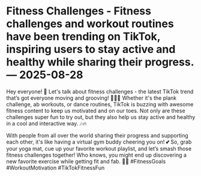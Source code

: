 # Fitness Challenges - Fitness challenges and workout routines have been trending on TikTok, inspiring users to stay active and healthy while sharing their progress. — 2025-08-28

Hey everyone! 🌟 Let's talk about fitness challenges - the latest TikTok trend that’s got everyone moving and grooving! 💪🏋️‍♀️ Whether it's the plank challenge, ab workouts, or dance routines, TikTok is buzzing with awesome fitness content to keep us motivated and on our toes. Not only are these challenges super fun to try out, but they also help us stay active and healthy in a cool and interactive way. 🎶🔥 

With people from all over the world sharing their progress and supporting each other, it's like having a virtual gym buddy cheering you on! 💕 So, grab your yoga mat, cue up your favorite workout playlist, and let’s smash those fitness challenges together! Who knows, you might end up discovering a new favorite exercise while getting fit and fab. 💃💦 #FitnessGoals #WorkoutMotivation #TikTokFitnessFun